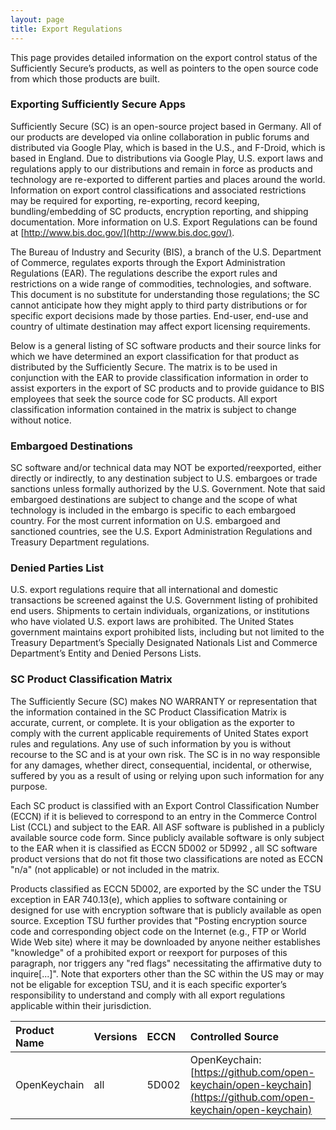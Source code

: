 ```yaml
---
layout: page
title: Export Regulations
---
```


This page provides detailed information on the export control status of the Sufficiently Secure’s products, as well as pointers to the open source code from which those products are built.

### Exporting Sufficiently Secure Apps

Sufficiently Secure (SC) is an open-source project based in Germany. All of our products are developed via online collaboration in public forums and distributed via Google Play, which is based in the U.S., and F-Droid, which is based in England.
Due to distributions via Google Play, U.S. export laws and regulations apply to our distributions and remain in force as products and technology are re-exported to different parties and places around the world.
Information on export control classifications and associated restrictions may be required for exporting, re-exporting, record keeping, bundling/embedding of SC products, encryption reporting, and shipping documentation. More information on U.S. Export Regulations can be found at [http://www.bis.doc.gov/](http://www.bis.doc.gov/).

The Bureau of Industry and Security (BIS), a branch of the U.S. Department of Commerce, regulates exports through the Export Administration Regulations (EAR).
The regulations describe the export rules and restrictions on a wide range of commodities, technologies, and software.
This document is no substitute for understanding those regulations; the SC cannot anticipate how they might apply to third party distributions or for specific export decisions made by those parties. End-user, end-use and country of ultimate destination may affect export licensing requirements.

Below is a general listing of SC software products and their source links for which we have determined an export classification for that product as distributed by the Sufficiently Secure.
The matrix is to be used in conjunction with the EAR to provide classification information in order to assist exporters in the export of SC products and to provide guidance to BIS employees that seek the source code for SC products.
All export classification information contained in the matrix is subject to change without notice.

### Embargoed Destinations

SC software and/or technical data may NOT be exported/reexported, either directly or indirectly, to any destination subject to U.S. embargoes or trade sanctions unless formally authorized by the U.S. Government.
Note that said embargoed destinations are subject to change and the scope of what technology is included in the embargo is specific to each embargoed country. For the most current information on U.S. embargoed and sanctioned countries, see the U.S. Export Administration Regulations and Treasury Department regulations.

### Denied Parties List

U.S. export regulations require that all international and domestic transactions be screened against the U.S. Government listing of prohibited end users. Shipments to certain individuals, organizations, or institutions who have violated U.S. export laws are prohibited.
The United States government maintains export prohibited lists, including but not limited to the Treasury Department’s Specially Designated Nationals List and Commerce Department’s Entity and Denied Persons Lists.

### SC Product Classification Matrix

The Sufficiently Secure (SC) makes NO WARRANTY or representation that the information contained in the SC Product Classification Matrix is accurate, current, or complete. It is your obligation as the exporter to comply with the current applicable requirements of United States export rules and regulations. Any use of such information by you is without recourse to the SC and is at your own risk. The SC is in no way responsible for any damages, whether direct, consequential, incidental, or otherwise, suffered by you as a result of using or relying upon such information for any purpose.

Each SC product is classified with an Export Control Classification Number (ECCN) if it is believed to correspond to an entry in the Commerce Control List (CCL) and subject to the EAR. All ASF software is published in a publicly available source code form. Since publicly available software is only subject to the EAR when it is classified as ECCN 5D002 or 5D992 , all SC software product versions that do not fit those two classifications are noted as ECCN "n/a" (not applicable) or not included in the matrix.

Products classified as ECCN 5D002, are exported by the SC under the TSU exception in EAR 740.13(e), which applies to software containing or designed for use with encryption software that is publicly available as open source.
Exception TSU further provides that "Posting encryption source code and corresponding object code on the Internet (e.g., FTP or World Wide Web site) where it may be downloaded by anyone neither establishes "knowledge" of a prohibited export or reexport for purposes of this paragraph, nor triggers any "red flags" necessitating the affirmative duty to inquire[...]".
Note that exporters other than the SC within the US may or may not be eligable for exception TSU, and it is each specific exporter’s responsibility to understand and comply with all export regulations applicable within their jurisdiction.


| Product Name   | Versions      | ECCN    | Controlled Source |
|:-------------- |:------------- |:------- |:----------------- |
| OpenKeychain   | all           | 5D002   | OpenKeychain: [https://github.com/open-keychain/open-keychain](https://github.com/open-keychain/open-keychain) |
